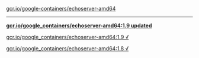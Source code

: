 [gcr.io/google-containers/echoserver-amd64](https://hub.docker.com/r/anjia0532/echoserver-amd64/tags/) 

----
**[gcr.io/google_containers/echoserver-amd64:1.9 updated](https://hub.docker.com/r/anjia0532/echoserver-amd64/tags/)**

[gcr.io/google_containers/echoserver-amd64:1.9 √](https://hub.docker.com/r/anjia0532/echoserver-amd64/tags/)

[gcr.io/google_containers/echoserver-amd64:1.8 √](https://hub.docker.com/r/anjia0532/echoserver-amd64/tags/)

